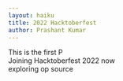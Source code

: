 ```yaml
---
layout: haiku
title: 2022 Hacktoberfest
author: Prashant Kumar
---
```


This is the first P<br>
Joining Hacktoberfest 2022 now<br>
exploring op source<br>
